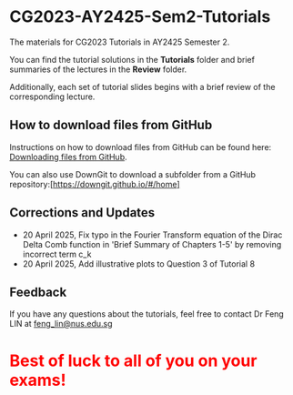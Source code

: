 # CG2023-AY2425-Sem2-Tutorials
The materials for CG2023 Tutorials in AY2425 Semester 2.

You can find the tutorial solutions in the **Tutorials** folder and brief summaries of the lectures in the **Review** folder. 

Additionally, each set of tutorial slides begins with a brief review of the corresponding lecture.

## How to download files from GitHub
Instructions on how to download files from GitHub can be found here: [Downloading files from GitHub](https://docs.github.com/en/get-started/start-your-journey/downloading-files-from-github). 

You can also use DownGit to download a subfolder from a GitHub repository:[https://downgit.github.io/#/home]

## Corrections and Updates
* 20 April 2025, Fix typo in the Fourier Transform equation of the Dirac Delta Comb function in 'Brief Summary of Chapters 1-5' by removing incorrect term c_k 
* 20 April 2025, Add illustrative plots to Question 3 of Tutorial 8

## Feedback
If you have any questions about the tutorials, feel free to contact Dr Feng LIN at feng_lin@nus.edu.sg 


# <span style="color:red"> Best of luck to all of you on your exams! </span>
